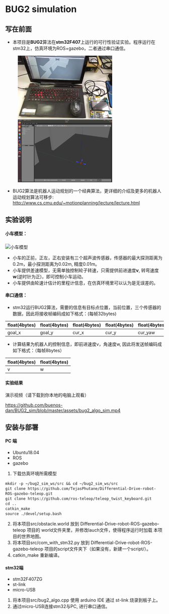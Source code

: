 # BUG2 simulation
## 写在前面

* 本项目是**BUG2**算法在**stm32F407**上运行的可行性验证实验。程序运行在stm32上，仿真环境为ROS+gazebo，二者通过串口通信。  
  
<figure class="half">
    <img src="https://github.com/buenos-dan/BUG2_sim/blob/master/assets/realsense.jpeg" width = "300" height = "200" alt="实物展示" /><img src="https://github.com/buenos-dan/BUG2_sim/blob/master/assets/simulator.png" width = "300" height = "200" alt="仿真界面展示" /> 
</figure>
 

* BUG2算法是机器人运动规划的一个经典算法，更详细的介绍及更多的机器人运动规划算法可移步: http://www.cs.cmu.edu/~motionplanning/lecture/lecture.html


## 实验说明
#### 小车模型：

<img src="https://github.com/TejasPhutane/Differential-Drive-robot-ROS-gazebo-teleop/blob/main/rrc_2wheel_robot.png" width = "300" height = "200" alt="小车模型" align="middle" />

* 小车的正前，正左，正右安装有三个超声波传感器，传感器的最大探测距离为0.2m，最小探测距离为0.02m, 精度0.01m。
* 小车提供差速模型，无需单独控制轮子转速，只需提供前进速度**v**, 转弯速度 **w**(逆时针为正)，即可控制小车运动。
* 小车提供由轮速计估计的里程计信息，在仿真环境里可以认为是无误差的。

#### 串口通信：
* stm32运行BUG2算法，需要的信息有目标点位置，当前位置，三个传感器的数据，因此将接收帧编码成如下格式：(每帧32bytes)

float(4bytes)  | float(4bytes)| float(4bytes)| float(4bytes)| float(4bytes)|float(4bytes)| float(4bytes)| float(4bytes)    
------------- | -------------|---|---|---|---|---|---
goal_x| goal_y|cur_x|cur_y|cur_yaw|sonar_f|sonar_l|sonar_r  


* 计算结果为机器人的控制信息，即前进速度v，角速度w, 因此将发送帧编码成如下格式：（每帧8bytes）

float(4bytes)  | float(4bytes)  
-------------|---  
v | w  

#### 实验结果
演示视频（请下载到你本地的电脑上观看）

<https://github.com/buenos-dan/BUG2_sim/blob/master/assets/bug2_algo_sim.mp4>  

## 安装与部署
#### PC 端
* Ubuntu18.04
* ROS
* gazebo
1. 下载仿真环境所需模型
```
mkdir -p ~/bug2_sim_ws/src && cd ~/bug2_sim_ws/src
git clone https://github.com/TejasPhutane/Differential-Drive-robot-ROS-gazebo-teleop.git
git clone https://github.com/ros-teleop/teleop_twist_keyboard.git
cd ..
catkin_make
source ./devel/setup.bash
```
2. 将本项目src/obstacle.world 放到 Differential-Drive-robot-ROS-gazebo-teleop 项目的 world文件夹里，并修改lauch文件，使得程序运行时加载 本项目的世界地图。
3. 将本项目src/com_with_stm32.py 放到 Differential-Drive-robot-ROS-gazebo-teleop 项目的script文件夹下（如果没有，新建一个script/）。
4. catkin_make 重新编译。
#### stm32端
* stm32F407ZG
* st-link
* micro-USB
1. 将本项目src/bug2_algo.cpp 使用 arduino IDE 通过 st-link 烧录到板子上。
2. 通过micro-USB连接stm32与PC, 进行串口通信。

